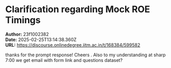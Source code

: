 # Clarification regarding Mock ROE Timings

**Author:** 23f1002382  
**Date:** 2025-02-25T13:14:38.360Z  
**URL:** https://discourse.onlinedegree.iitm.ac.in/t/168384/599582

thanks for the prompt response! Cheers . Also to my understanding at sharp 7:00 we get email with form link and questions dataset?
